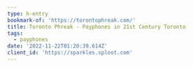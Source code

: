 ```yaml
---
type: h-entry
bookmark-of: 'https://torontophreak.com/'
title: Toronto Phreak - Payphones in 21st Century Toronto
tags:
  - payphones
date: '2022-11-22T01:20:39.614Z'
client_id: 'https://sparkles.sploot.com'
---
```


